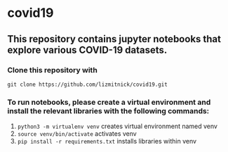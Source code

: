 # covid19

## This repository contains jupyter notebooks that explore various COVID-19 datasets.

### Clone this repository with  
`git clone https://github.com/lizmitnick/covid19.git`  


### To run notebooks, please create a virtual environment and install the relevant libraries with the following commands:
1. `python3 -m virtualenv venv`   creates virtual environment named venv  
2. `source venv/bin/activate`   activates venv  
3. `pip install -r requirements.txt`   installs libraries within venv  
